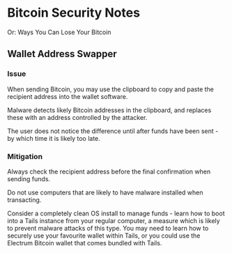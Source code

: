 # Bitcoin Security Notes

Or: Ways You Can Lose Your Bitcoin

Wallet Address Swapper
----------------------
### Issue
When sending Bitcoin, you may use the clipboard to copy and paste the recipient address into the wallet software.

Malware detects likely Bitcoin addresses in the clipboard, and replaces these with an address controlled by the attacker.

The user does not notice the difference until after funds have been sent - by which time it is likely too late.

### Mitigation
Always check the recipient address before the final confirmation when sending funds.

Do not use computers that are likely to have malware installed when transacting.

Consider a completely clean OS install to manage funds - learn how to boot into a Tails instance from your regular computer, a measure which is likely to prevent malware attacks of this type. You may need to learn how to securely use your favourite wallet within Tails, or you could use the Electrum Bitcoin wallet that comes bundled with Tails.

